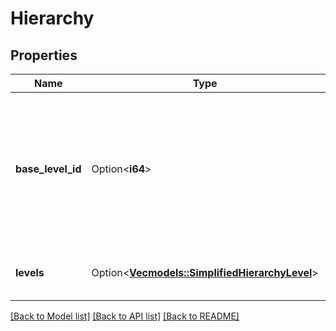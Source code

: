 # Hierarchy

## Properties

Name | Type | Description | Notes
------------ | ------------- | ------------- | -------------
**base_level_id** | Option<**i64**> | The ID of the base level. This property is deprecated, see [Change notice: Removing hierarchy level IDs from next-gen APIs](https://developer.atlassian.com/cloud/jira/platform/change-notice-removing-hierarchy-level-ids-from-next-gen-apis/). | [optional]
**levels** | Option<[**Vec<models::SimplifiedHierarchyLevel>**](SimplifiedHierarchyLevel.md)> | Details about the hierarchy level. | [optional][readonly]

[[Back to Model list]](../README.md#documentation-for-models) [[Back to API list]](../README.md#documentation-for-api-endpoints) [[Back to README]](../README.md)


